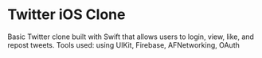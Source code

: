# Twitter iOS Clone

Basic Twitter clone built with Swift that allows users to login, view, like, and repost tweets.
Tools used: using UIKit, Firebase, AFNetworking, OAuth


